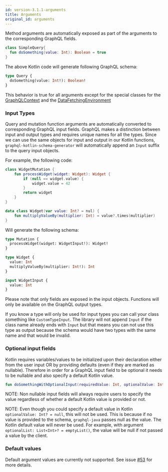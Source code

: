 ```yaml
---
id: version-3.1.1-arguments
title: Arguments
original_id: arguments
---
```


Method arguments are automatically exposed as part of the arguments to the corresponding GraphQL fields.

```kotlin
class SimpleQuery{
  fun doSomething(value: Int): Boolean = true
}
```

The above Kotlin code will generate following GraphQL schema:

```graphql
type Query {
  doSomething(value: Int!): Boolean!
}
```

This behavior is true for all arguments except for the special classes for the [GraphQLContext](../execution/contextual-data) and the [DataFetchingEnvironment](../execution/data-fetching-environment)

### Input Types

Query and mutation function arguments are automatically converted to corresponding GraphQL input fields. GraphQL makes a
distinction between input and output types and requires unique names for all the types. Since we can use the same
objects for input and output in our Kotlin functions, `graphql-kotlin-schema-generator` will automatically append
an `Input` suffix to the query input objects.

For example, the following code:

```kotlin
class WidgetMutation {
    fun processWidget(widget: Widget): Widget {
        if (null == widget.value) {
            widget.value = 42
        }
        return widget
    }
}

data class Widget(var value: Int? = nul) {
    fun multiplyValueBy(multiplier: Int) = value?.times(multiplier)
}
```

Will generate the following schema:

```graphql
type Mutation {
  processWidget(widget: WidgetInput!): Widget!
}

type Widget {
  value: Int
  multiplyValueBy(multiplier: Int!): Int
}

input WidgetInput {
  value: Int
}
```

Please note that only fields are exposed in the input objects. Functions will only be available on the GraphQL output
types.

If you know a type will only be used for input types you can call your class something like `CustomTypeInput`. The library will not
append `Input` if the class name already ends with `Input` but that means you can not use this type as output because
the schema would have two types with the same name and that would be invalid.

### Optional input fields

Kotlin requires variables/values to be initialized upon their declaration either from the user input OR by providing
defaults (even if they are marked as nullable). Therefore in order for a GraphQL input field to be optional it needs to be
nullable and also specify a default Kotlin value.

```kotlin
fun doSomethingWithOptionalInput(requiredValue: Int, optionalValue: Int?) = "required value=$requiredValue, optional value=$optionalValue"
```

NOTE: Non nullable input fields will always require users to specify the value regardless of whether a default Kotlin value
is provided or not.

NOTE: Even though you could specify a default value in Kotlin `optionalValue: Int? = null`, this will not be used. This is because
if no value is provided to the schema, `graphql-java` passes null as the value. The Kotlin default value will never be
used. For example, with argument `optionalList: List<Int>? = emptyList()`, the value will be null if not passed a value by
the client.

### Default values

Default argument values are currently not supported. See issue
[#53](https://github.com/ExpediaGroup/graphql-kotlin/issues/53) for more details.
